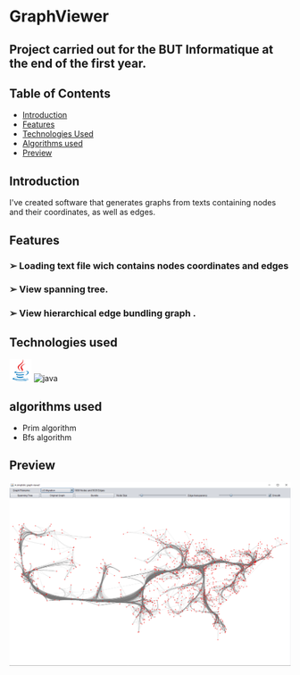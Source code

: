 # GraphViewer
## Project  carried out for the BUT Informatique at the end of the first year.

## Table of Contents
- [Introduction](#introduction)
- [Features](#features)
- [Technologies Used](#technologies-used)
- [Algorithms used](#algorithms-used)
- [Preview](#preview)

## Introduction
 I've created software that generates graphs from texts containing nodes and their coordinates, as well as edges.

 ## Features 
### ➢ Loading text file wich contains nodes coordinates and edges
### ➢ View spanning tree. 
### ➢ View hierarchical edge bundling graph .
## Technologies used
<img src="https://raw.githubusercontent.com/devicons/devicon/master/icons/java/java-original.svg" alt="java" width="40" height="40"/>
<img src="https://e.math.cornell.edu/people/mann/classes/brown/Petersen.png" alt="java" width="40" height="40"/>

## algorithms used
- Prim algorithm
- Bfs algorithm

## Preview 

<img width="800px;" src="./preview.png"/>
